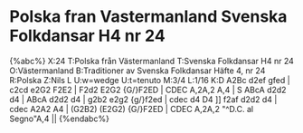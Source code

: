 # Polska fran Vastermanland Svenska Folkdansar H4 nr 24

{%abc%}
X:24
T:Polska från Västermanland
T:Svenska Folkdansar H4 nr 24
O:Västermanland
B:Traditioner av Svenska Folkdansar Häfte 4, nr 24
R:Polska
Z:Nils L
U:w=wedge
U:t=tenuto
M:3/4
L:1/16
K:D
A2Bc d2ef gfed | c2cd e2G2 F2E2 | F2d2 E2G2 {G/}F2ED | CDEC A,2A,2 A,4 | S
ABcA d2d2 d4 | ABcA d2d2 d4 | g2b2 e2g2 {g/}f2ed | cdec d4 D4 ]]
f2af d2d2 d4 | cdec A2A2 A4 | (G2B2) (E2G2) {G/}F2ED | CDEC A,2A,2 "^D.C. al Segno"A,4 ||
{%endabc%}
